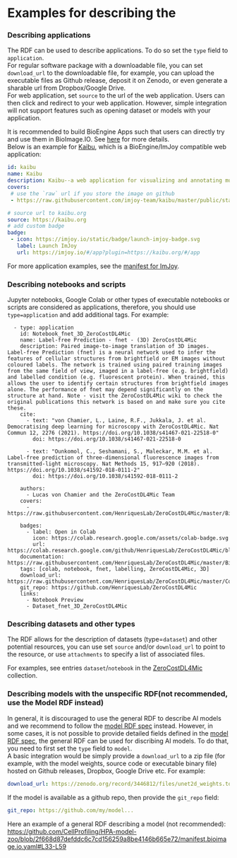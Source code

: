 # Examples for describing the

### Describing applications
The RDF can be used to describe applications. To do so set the `type` field to `application`.\
For regular software package with a downloadable file, you can set `download_url` to the downloadable file, for example, you can upload the executable files as Github release, deposit it on Zenodo, or even generate a sharable url from Dropbox/Google Drive.\
For web application, set `source` to the url of the web application. Users can then click and redirect to your web application. However, simple integration will not support features such as opening dataset or models with your application.

It is recommended to build BioEngine Apps such that users can directly try and use them in BioImage.IO. See [here](https://github.com/bioimage-io/bioimage.io/blob/main/docs/bioengine_apps/build-bioengine-apps.md) for more details.\
Below is an example for [Kaibu](https://kaibu.org), which is a BioEngine/ImJoy compatible web application:
```yaml
id: kaibu
name: Kaibu
description: Kaibu--a web application for visualizing and annotating multi-dimensional images
covers:
 # use the `raw` url if you store the image on github
 - https://raw.githubusercontent.com/imjoy-team/kaibu/master/public/static/img/kaibu-screenshot-1.png

# source url to kaibu.org
source: https://kaibu.org
# add custom badge
badge:
 - icon: https://imjoy.io/static/badge/launch-imjoy-badge.svg
   label: Launch ImJoy
   url: https://imjoy.io/#/app?plugin=https://kaibu.org/#/app
```
For more application examples, see the [manifest for ImJoy](https://github.com/imjoy-team/bioimage-io-models/blob/master/manifest.bioimage.io.yaml).

### Describing notebooks and scripts

Jupyter notebooks, Google Colab or other types of executable notebooks or scripts are considered as applications, therefore, you should use `type=application` and add additional tags. For example:
```
  - type: application
    id: Notebook_fnet_3D_ZeroCostDL4Mic
    name: Label-free Prediction - fnet - (3D) ZeroCostDL4Mic
    description: Paired image-to-image translation of 3D images. Label-free Prediction (fnet) is a neural network used to infer the features of cellular structures from brightfield or EM images without coloured labels. The network is trained using paired training images from the same field of view, imaged in a label-free (e.g. brightfield) and labelled condition (e.g. fluorescent protein). When trained, this allows the user to identify certain structures from brightfield images alone. The performance of fnet may depend significantly on the structure at hand. Note - visit the ZeroCostDL4Mic wiki to check the original publications this network is based on and make sure you cite these.
    cite:
      - text: "von Chamier, L., Laine, R.F., Jukkala, J. et al. Democratising deep learning for microscopy with ZeroCostDL4Mic. Nat Commun 12, 2276 (2021). https://doi.org/10.1038/s41467-021-22518-0"
        doi: https://doi.org/10.1038/s41467-021-22518-0
        
      - text: "Ounkomol, C., Seshamani, S., Maleckar, M.M. et al. Label-free prediction of three-dimensional fluorescence images from transmitted-light microscopy. Nat Methods 15, 917–920 (2018). https://doi.org/10.1038/s41592-018-0111-2"
        doi: https://doi.org/10.1038/s41592-018-0111-2
                
    authors:
      - Lucas von Chamier and the ZeroCostDL4Mic Team
    covers:
      - https://raw.githubusercontent.com/HenriquesLab/ZeroCostDL4Mic/master/BioimageModelZoo/Images/fnet_notebook.png

    badges:
      - label: Open in Colab
        icon: https://colab.research.google.com/assets/colab-badge.svg
        url: https://colab.research.google.com/github/HenriquesLab/ZeroCostDL4Mic/blob/master/Colab_notebooks/fnet_3D_ZeroCostDL4Mic.ipynb
    documentation: https://raw.githubusercontent.com/HenriquesLab/ZeroCostDL4Mic/master/BioimageModelZoo/README.md
    tags: [colab, notebook, fnet, labelling, ZeroCostDL4Mic, 3D]
    download_url: https://raw.githubusercontent.com/HenriquesLab/ZeroCostDL4Mic/master/Colab_notebooks/fnet_3D_ZeroCostDL4Mic.ipynb
    git_repo: https://github.com/HenriquesLab/ZeroCostDL4Mic
    links:
      - Notebook Preview
      - Dataset_fnet_3D_ZeroCostDL4Mic
```


### Describing datasets and other types
The RDF allows for the description of datasets (type=`dataset`) and other potential resources, you can use set `source` and/or `download_url` to point to the resource, or use `attachments` to specify a list of associated files.

For examples, see entries `dataset`/`notebook` in the [ZeroCostDL4Mic](https://github.com/HenriquesLab/ZeroCostDL4Mic/blob/master/manifest.bioimage.io.yaml) collection.


### Describing models with the unspecific RDF(not recommended, use the Model RDF instead)
In general, it is discouraged to use the general RDF to describe AI models and we recommend to follow the [model RDF spec](#model-resource-description-file-specification) instead. However, in some cases, it is not possible to provide detailed fields defined in the [model RDF spec](#model-resource-description-file-specification), the general RDF can be used for discribing AI models.
To do that, you need to first set the `type` field to `model`.\
A basic integration would be simply provide a `download_url` to a zip file (for example, with the model weights, source code or executable binary file) hosted on Github releases, Dropbox, Google Drive etc. For example: 
```yaml
download_url: https://zenodo.org/record/3446812/files/unet2d_weights.torch?download=1
```

If the model is available as a github repo, then provide the `git_repo` field:
```yaml
git_repo: https://github.com/my/model...
```

Here an example of a general RDF describing a model (not recommended): 
https://github.com/CellProfiling/HPA-model-zoo/blob/2f668d87defddc6c7cd156259a8be4146b665e72/manifest.bioimage.io.yaml#L33-L59 

